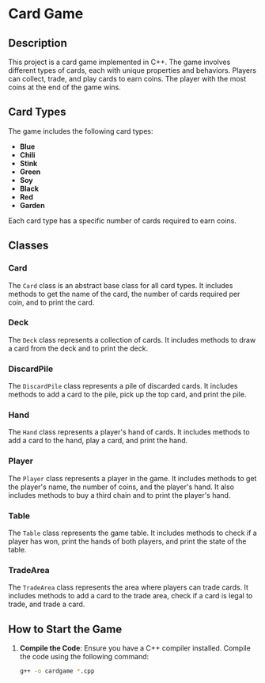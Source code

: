 # Card Game

## Description

This project is a card game implemented in C++. The game involves different types of cards, each with unique properties and behaviors. Players can collect, trade, and play cards to earn coins. The player with the most coins at the end of the game wins.

## Card Types

The game includes the following card types:
- **Blue**
- **Chili**
- **Stink**
- **Green**
- **Soy**
- **Black**
- **Red**
- **Garden**

Each card type has a specific number of cards required to earn coins.

## Classes

### Card

The `Card` class is an abstract base class for all card types. It includes methods to get the name of the card, the number of cards required per coin, and to print the card.

### Deck

The `Deck` class represents a collection of cards. It includes methods to draw a card from the deck and to print the deck.

### DiscardPile

The `DiscardPile` class represents a pile of discarded cards. It includes methods to add a card to the pile, pick up the top card, and print the pile.

### Hand

The `Hand` class represents a player's hand of cards. It includes methods to add a card to the hand, play a card, and print the hand.

### Player

The `Player` class represents a player in the game. It includes methods to get the player's name, the number of coins, and the player's hand. It also includes methods to buy a third chain and to print the player's hand.

### Table

The `Table` class represents the game table. It includes methods to check if a player has won, print the hands of both players, and print the state of the table.

### TradeArea

The `TradeArea` class represents the area where players can trade cards. It includes methods to add a card to the trade area, check if a card is legal to trade, and trade a card.

## How to Start the Game

1. **Compile the Code**: Ensure you have a C++ compiler installed. Compile the code using the following command:
   ```sh
   g++ -o cardgame *.cpp
